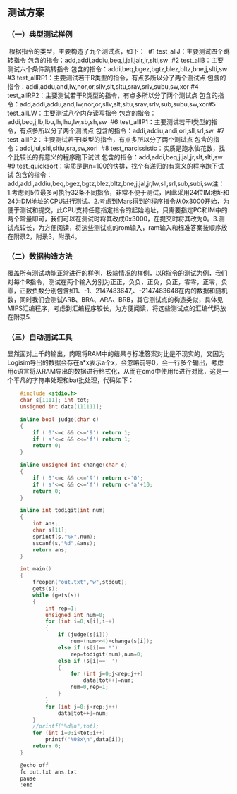 ## 测试方案

### （一）典型测试样例

​		根据指令的类型，主要构造了九个测试点，如下：
​		#1
​		test_allJ：主要测试四个跳转指令
​		包含的指令：add,addi,addiu,beq,j,jal,jalr,jr,slti,sw
​		#2
​		test_allB：主要测试六个条件跳转指令
​		包含的指令：addi,beq,bgez,bgtz,blez,bltz,bne,j,slti,sw
​		#3
​		test_allRP1：主要测试若干R类型的指令，有点多所以分了两个测试点
​		包含的指令：addi,addu,and,lw,nor,or,sllv,slt,sltu,srav,srlv,subu,sw,xor
​		#4
​		test_allRP2：主要测试若干R类型的指令，有点多所以分了两个测试点
​		包含的指令：add,addi,addu,and,lw,nor,or,sllv,slt,sltu,srav,srlv,sub,subu,sw,xor
​		#5
​		test_allLW：主要测试八个内存读写指令
​		包含的指令：addi,beq,j,lb,lbu,lh,lhu,lw,sb,sh,sw
​		#6
​		test_allIP1：主要测试若干I类型的指令，有点多所以分了两个测试点
​		包含的指令：addi,addiu,andi,ori,sll,srl,sw
​		#7
​		test_allIP2：主要测试若干I类型的指令，有点多所以分了两个测试点
​		包含的指令：addi,lui,slti,sltiu,sra,sw,xori
​		#8
​		test_narcissistic：实质是跑水仙花数，找个比较长的有意义的程序跑下试试
​		包含的指令：add,addi,beq,j,jal,jr,slt,slti,sw
​		#9
​		test_quicksort：实质是跑n=100的快排，找个有递归的有意义的程序跑下试试
​		包含的指令：add,addi,addiu,beq,bgez,bgtz,blez,bltz,bne,j,jal,jr,lw,sll,srl,sub,subi,sw
​		注：
​		1.考虑到5位最多可执行32条不同指令，非常不便于测试，因此采用24位IM地址和24为DM地址的CPU进行测试。
​		2.考虑到Mars得到的程序指令从0x3000开始，为便于测试和提交，此CPU支持任意指定指令的起始地址，只需要指定PC和IM中的两个常量即可，我们可以在测试时将其改成0x3000，在提交时将其改为0。
​		3.测试点较长，为方便阅读，将这些测试点的rom输入，ram输入和标准答案按顺序放在附录2，附录3，附录4。

### （二）数据构造方法
​		覆盖所有测试功能正常进行的样例，极端情况的样例，以R指令的测试为例，我们对每个R指令，测试在两个输入分别为正正，负负，正负，负正，零零，正零，负零，正数负数分别包含如1、-1、2147483647,、-2147483648在内的数据和随机数，同时我们会测试ARB、BRA、ARA、BRB，其它测试点的构造类似，具体见MIPS汇编程序，考虑到汇编程序较长，为方便阅读，将这些测试点的汇编代码放在附录5.

### （三）自动测试工具
​		显然面对上千的输出，肉眼将RAM中的结果与标准答案对比是不现实的，又因为Logisim导出的数据会存在a*x表示a个x，会忽略前导0，会一行多个输出，考虑用c语言将从RAM导出的数据进行格式化，从而在cmd中使用fc进行对比，这是一个平凡的字符串处理和bat批处理，代码如下：

```c
	#include <stdio.h>
	char s[1111]; int tot;
	unsigned int data[111111];

	inline bool judge(char c)
	{
		if ('0'<=c && c<='9') return 1;
		if ('a'<=c && c<='f') return 1;
		return 0;
	}

	inline unsigned int change(char c)
	{
		if ('0'<=c && c<='9') return c-'0';
		if ('a'<=c && c<='f') return c-'a'+10;
		return 0;
	}

	inline int todigit(int num)
	{
		int ans;
		char s[11];
		sprintf(s,"%x",num);
		sscanf(s,"%d",&ans);
		return ans;
	}

	int main()
	{
		freopen("out.txt","w",stdout);
		gets(s);
		while (gets(s))
		{
			int rep=1;
			unsigned int num=0;
			for (int i=0;s[i];i++)
			{
				if (judge(s[i]))
					num=(num<<4)+change(s[i]);
				else if (s[i]=='*')
					rep=todigit(num),num=0;
				else if (s[i]==' ')
				{
					for (int j=0;j<rep;j++)
						data[tot++]=num;
					num=0,rep=1;
				}
			}
			for (int j=0;j<rep;j++)
				data[tot++]=num;
		}
		//printf("%d\n",tot);
		for (int i=0;i<tot;i++)
			printf("%08x\n",data[i]);
		return 0;
	}

	@echo off
	fc out.txt ans.txt
	pause
	:end
```